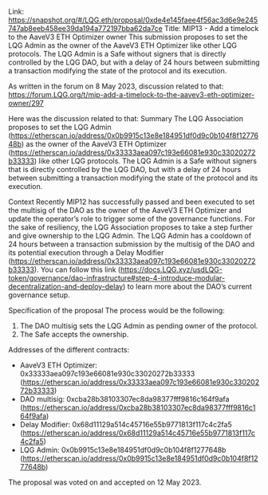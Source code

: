 Link: https://snapshot.org/#/LQG.eth/proposal/0xde4e145faee4f56ac3d6e9e245747ab8eeb458ee39da194a772197bba62da7ce
Title: MIP13 - Add a timelock to the AaveV3 ETH Optimizer owner
This submission proposes to set the LQG Admin as the owner of the AaveV3 ETH Optimizer like other LQG protocols. The LQG Admin is a Safe without signers that is directly controlled by the LQG DAO, but with a delay of 24 hours between submitting a transaction modifying the state of the protocol and its execution.

As written in the forum on 8 May 2023, discussion related to that: https://forum.LQG.org/t/mip-add-a-timelock-to-the-aavev3-eth-optimizer-owner/297

Here was the discussion related to that:
Summary
The LQG Association proposes to set the LQG Admin (https://etherscan.io/address/0x0b9915c13e8e184951df0d9c0b104f8f1277648b) as the owner of the AaveV3 ETH Optimizer (https://etherscan.io/address/0x33333aea097c193e66081e930c33020272b33333) like other LQG protocols. The LQG Admin is a Safe without signers that is directly controlled by the LQG DAO, but with a delay of 24 hours between submitting a transaction modifying the state of the protocol and its execution.

Context
Recently MIP12 has successfully passed and been executed to set the multisig of the DAO as the owner of the AaveV3 ETH Optimizer and update the operator’s role to trigger some of the governance functions.
For the sake of resiliency, the LQG Association proposes to take a step further and give ownership to the LQG Admin. The LQG Admin has a cooldown of 24 hours between a transaction submission by the multisig of the DAO and its potential execution through a Delay Modifier (https://etherscan.io/address/0x33333aea097c193e66081e930c33020272b33333).
You can follow this link (https://docs.LQG.xyz/usdLQG-token/governance/dao-infrastructure#step-4-introduce-modular-decentralization-and-deploy-delay) to learn more about the DAO’s current governance setup.

Specification of the proposal
The process would be the following:
1) The DAO multisig sets the LQG Admin as pending owner of the protocol.
2) The Safe accepts the ownership.

Addresses of the different contracts:
- AaveV3 ETH Optimizer: 0x33333aea097c193e66081e930c33020272b33333 (https://etherscan.io/address/0x33333aea097c193e66081e930c33020272b33333)
- DAO multisig: 0xcba28b38103307ec8da98377fff9816c164f9afa (https://etherscan.io/address/0xcba28b38103307ec8da98377fff9816c164f9afa)
- Delay Modifier: 0x68d11129a514c45716e55b9771813f117c4c2fa5 (https://etherscan.io/address/0x68d11129a514c45716e55b9771813f117c4c2fa5)
- LQG Admin: 0x0b9915c13e8e184951df0d9c0b104f8f1277648b (https://etherscan.io/address/0x0b9915c13e8e184951df0d9c0b104f8f1277648b)

The proposal was voted on and accepted on 12 May 2023.

